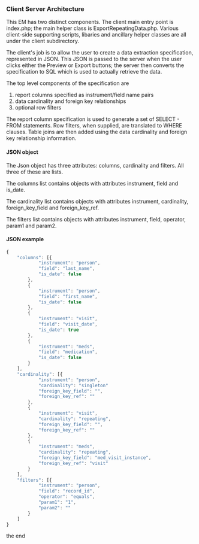 ### Client Server Architecture
This EM has two distinct components. The client main entry point is index.php;
the main helper class is ExportRepeatingData.php. Various client-side supporting scripts,
libaries and ancillary helper classes are all under the client subdirectory.

The client's job is to allow the user to create a data extraction specification, 
represented in JSON. This JSON is passed to the server when the user clicks either
the Preview or Export buttons; the server then converts the specification to SQL
which is used to actually retrieve the data.

The top level components of the specification are
1. report columns specified as instrument/field name pairs
1. data cardinality and foreign key relationships 
1. optional row filters

The report column specification is used to generate a set of SELECT - FROM statements. 
Row filters, when supplied, are translated to WHERE clauses. 
Table joins are then added using the data cardinality and foreign key relationship information.

#### JSON object
The Json object has three attributes: columns, cardinality and filters. All three of these
are lists.

The columns list contains objects with attributes instrument, field and is_date.

The cardinality list contains objects with attributes instrument, cardinality,
foreign_key_field and foreign_key_ref.

The filters list contains objects with attributes instrument, field, operator,
param1 and param2. 

#### JSON example
```javascript
{
    "columns": [{
            "instrument": "person",
            "field": "last_name",
            "is_date": false
        },
        {
            "instrument": "person",
            "field": "first_name",
            "is_date": false
        },
        {
            "instrument": "visit",
            "field": "visit_date",
            "is_date": true
        },
        {
            "instrument": "meds",
            "field": "medication",
            "is_date": false
        }
    ],
    "cardinality": [{
            "instrument": "person",
            "cardinality": "singleton"
            "foreign_key_field": "",
            "foreign_key_ref": ""
        },
        {
            "instrument": "visit",
            "cardinality": "repeating",
            "foreign_key_field": "",
            "foreign_key_ref": ""
        },
        {
            "instrument": "meds",
            "cardinality": "repeating",
            "foreign_key_field": "med_visit_instance",
            "foreign_key_ref": "visit"
        }
    ],
    "filters": [{
            "instrument": "person",
            "field": "record_id",
            "operator": "equals",
            "param1": "1",
            "param2": ""
        }
    ]
}

```
the end